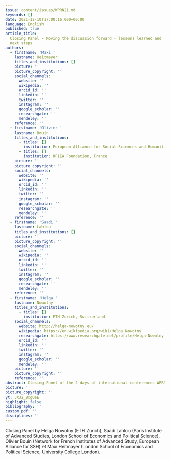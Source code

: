 ```yaml
---
issue: content/issues/WPRN21.md
keywords: []
date: 2021-12-10T17:00:16.000+00:00
language: English
published: true
article_title:
  Closing Panel - Moving the discussion forward - lessons learned and
  next steps
authors:
  - firstname: 'Maxi '
    lastname: Heitmayer
    titles_and_institutions: []
    picture: ''
    picture_copyright: ''
    social_channels:
      website: ''
      wikipedia: ''
      orcid_id: ''
      linkedin: ''
      twitter: ''
      instagram: ''
      google_scholar: ''
      researchgate: ''
      mendeley: ''
    reference: ''
  - firstname: 'Olivier '
    lastname: Bouin
    titles_and_institutions:
      - titles: []
        institution: European Alliance for Social Sciences and Humanities, France
      - titles: []
        institution: RFIEA Foundation, France
    picture: ''
    picture_copyright: ''
    social_channels:
      website: ''
      wikipedia: ''
      orcid_id: ''
      linkedin: ''
      twitter: ''
      instagram: ''
      google_scholar: ''
      researchgate: ''
      mendeley: ''
    reference: ''
  - firstname: 'Saadi '
    lastname: Lahlou
    titles_and_institutions: []
    picture: ''
    picture_copyright: ''
    social_channels:
      website: ''
      wikipedia: ''
      orcid_id: ''
      linkedin: ''
      twitter: ''
      instagram: ''
      google_scholar: ''
      researchgate: ''
      mendeley: ''
    reference: ''
  - firstname: 'Helga '
    lastname: Nowotny
    titles_and_institutions:
      - titles: []
        institution: ETH Zurich, Switzerland
    social_channels:
      website: http://helga-nowotny.eu/
      wikipedia: https://en.wikipedia.org/wiki/Helga_Nowotny
      researchgate: https://www.researchgate.net/profile/Helga-Nowotny
      orcid_id: ''
      linkedin: ''
      twitter: ''
      instagram: ''
      google_scholar: ''
      mendeley: ''
    picture: ''
    picture_copyright: ''
    reference: ''
abstract: Closing Panel of the 2 days of international conferences WPRN 21 in Paris
picture: ''
picture_copyright: ''
yt: JXJ2_BxgOeE
highlight: false
bibliography: ''
custom_pdf: ''
disciplines: ''
---
```


Closing Panel by Helga Nowotny (ETH Zurich), Saadi Lahlou (Paris Institute of Advanced Studies, London School of Economics and Political Science), Olivier Bouin (Network for French Institutes of Advanced Study, European Alliance for SSH) et Maxi Heitmayer (London School of Economics and Political Science, University College London).

<Youtube yt="JXJ2_BxgOeE" caption="Closing Panel: Moving the discussion forward - lessons learned and next steps"></Youtube>
